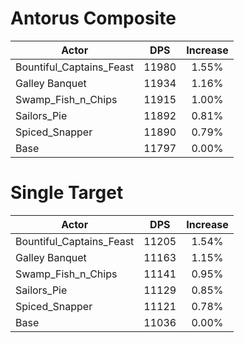 # Antorus Composite
| Actor | DPS | Increase |
|---|:---:|:---:|
|Bountiful_Captains_Feast|11980|1.55%|
|Galley Banquet|11934|1.16%|
|Swamp_Fish_n_Chips|11915|1.00%|
|Sailors_Pie|11892|0.81%|
|Spiced_Snapper|11890|0.79%|
|Base|11797|0.00%|

# Single Target
| Actor | DPS | Increase |
|---|:---:|:---:|
|Bountiful_Captains_Feast|11205|1.54%|
|Galley Banquet|11163|1.15%|
|Swamp_Fish_n_Chips|11141|0.95%|
|Sailors_Pie|11129|0.85%|
|Spiced_Snapper|11121|0.78%|
|Base|11036|0.00%|
